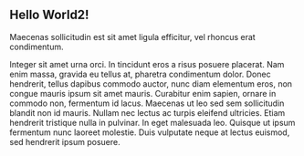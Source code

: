 ## Hello World2!

Maecenas sollicitudin est sit amet ligula efficitur, vel rhoncus erat condimentum.

Integer sit amet urna orci. In tincidunt eros a risus posuere placerat. Nam enim massa, gravida eu tellus at, pharetra condimentum dolor. Donec hendrerit, tellus dapibus commodo auctor, nunc diam elementum eros, non congue mauris ipsum sit amet mauris. Curabitur enim sapien, ornare in commodo non, fermentum id lacus. Maecenas ut leo sed sem sollicitudin blandit non id mauris. Nullam nec lectus ac turpis eleifend ultricies. Etiam hendrerit tristique nulla in pulvinar. In eget malesuada leo. Quisque ut ipsum fermentum nunc laoreet molestie. Duis vulputate neque at lectus euismod, sed hendrerit ipsum posuere.
